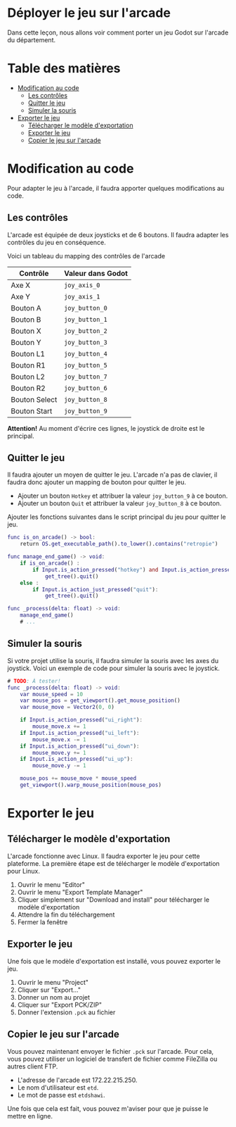 # Déployer le jeu sur l'arcade <!-- omit in toc -->
Dans cette leçon, nous allons voir comment porter un jeu Godot sur l'arcade du département.

# Table des matières <!-- omit in toc -->
- [Modification au code](#modification-au-code)
  - [Les contrôles](#les-contrôles)
  - [Quitter le jeu](#quitter-le-jeu)
  - [Simuler la souris](#simuler-la-souris)
- [Exporter le jeu](#exporter-le-jeu)
  - [Télécharger le modèle d'exportation](#télécharger-le-modèle-dexportation)
  - [Exporter le jeu](#exporter-le-jeu-1)
  - [Copier le jeu sur l'arcade](#copier-le-jeu-sur-larcade)

# Modification au code
Pour adapter le jeu à l'arcade, il faudra apporter quelques modifications au code.

## Les contrôles
L'arcade est équipée de deux joysticks et de 6 boutons. Il faudra adapter les contrôles du jeu en conséquence.

Voici un tableau du mapping des contrôles de l'arcade

| Contrôle | Valeur dans Godot |
|----------|-------------------|
| Axe X | `joy_axis_0` |
| Axe Y | `joy_axis_1` |
| Bouton A | `joy_button_0` |
| Bouton B | `joy_button_1` |
| Bouton X | `joy_button_2` |
| Bouton Y | `joy_button_3` |
| Bouton L1 | `joy_button_4` |
| Bouton R1 | `joy_button_5` |
| Bouton L2 | `joy_button_7` |
| Bouton R2 | `joy_button_6` |
| Bouton Select | `joy_button_8` |
| Bouton Start | `joy_button_9` |

**Attention!** Au moment d'écrire ces lignes, le joystick de droite est le principal.

## Quitter le jeu
Il faudra ajouter un moyen de quitter le jeu. L'arcade n'a pas de clavier, il faudra donc ajouter un mapping de bouton pour quitter le jeu.

- Ajouter un bouton `Hotkey` et attribuer la valeur `joy_button_9` à ce bouton.
- Ajouter un bouton `Quit` et attribuer la valeur `joy_button_8` à ce bouton. 

Ajouter les fonctions suivantes dans le script principal du jeu pour quitter le jeu.

```gd
func is_on_arcade() -> bool:
	return OS.get_executable_path().to_lower().contains("retropie")

func manage_end_game() -> void:
	if is_on_arcade() :
		if Input.is_action_pressed("hotkey") and Input.is_action_pressed("quit"):
			get_tree().quit()
	else :
		if Input.is_action_just_pressed("quit"):
			get_tree().quit()

func _process(delta: float) -> void:
    manage_end_game()
    # ...
```

## Simuler la souris
Si votre projet utilise la souris, il faudra simuler la souris avec les axes du joystick. Voici un exemple de code pour simuler la souris avec le joystick.

```gd
# TODO: À tester!
func _process(delta: float) -> void:
    var mouse_speed = 10
    var mouse_pos = get_viewport().get_mouse_position()
    var mouse_move = Vector2(0, 0)

    if Input.is_action_pressed("ui_right"):
        mouse_move.x += 1
    if Input.is_action_pressed("ui_left"):
        mouse_move.x -= 1
    if Input.is_action_pressed("ui_down"):
        mouse_move.y += 1
    if Input.is_action_pressed("ui_up"):
        mouse_move.y -= 1

    mouse_pos += mouse_move * mouse_speed
    get_viewport().warp_mouse_position(mouse_pos)
```

# Exporter le jeu

## Télécharger le modèle d'exportation
L'arcade fonctionne avec Linux. Il faudra exporter le jeu pour cette plateforme. La première étape est de télécharger le modèle d'exportation pour Linux.

1. Ouvrir le menu "Editor"
2. Ouvrir le menu "Export Template Manager"
3. Cliquer simplement sur "Download and install" pour télécharger le modèle d'exportation
4. Attendre la fin du téléchargement
5. Fermer la fenêtre

## Exporter le jeu
Une fois que le modèle d'exportation est installé, vous pouvez exporter le jeu.

1. Ouvrir le menu "Project"
2. Cliquer sur "Export..."
3. Donner un nom au projet
4. Cliquer sur "Export PCK/ZIP"
5. Donner l'extension `.pck` au fichier

## Copier le jeu sur l'arcade
Vous pouvez maintenant envoyer le fichier `.pck` sur l'arcade. Pour cela, vous pouvez utiliser un logiciel de transfert de fichier comme FileZilla ou autres client FTP.

- L'adresse de l'arcade est 172.22.215.250.
- Le nom d'utilisateur est `etd`.
- Le mot de passe est `etdshawi`.

Une fois que cela est fait, vous pouvez m'aviser pour que je puisse le mettre en ligne.

